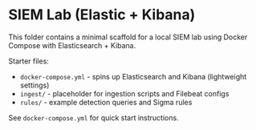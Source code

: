 # SIEM Lab (Elastic + Kibana)

This folder contains a minimal scaffold for a local SIEM lab using Docker Compose with Elasticsearch + Kibana.

Starter files:
- `docker-compose.yml` - spins up Elasticsearch and Kibana (lightweight settings)
- `ingest/` - placeholder for ingestion scripts and Filebeat configs
- `rules/` - example detection queries and Sigma rules

See `docker-compose.yml` for quick start instructions.
